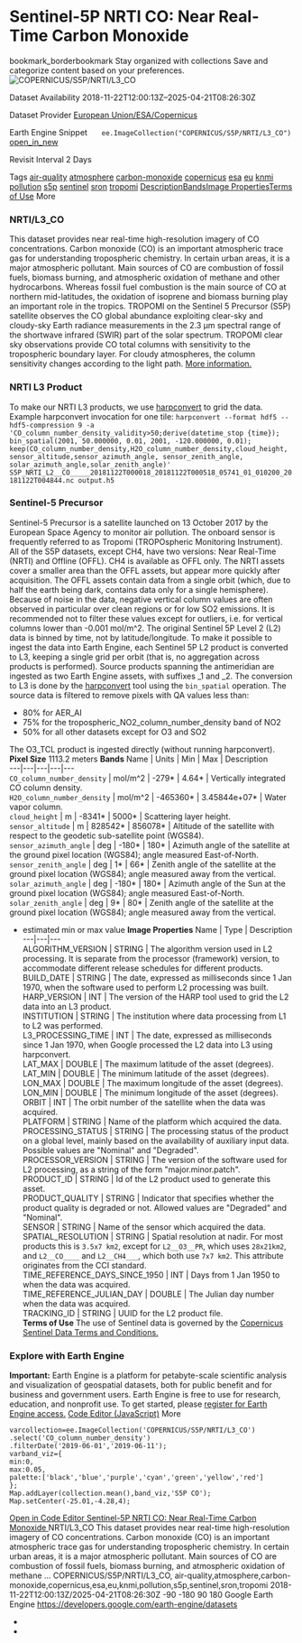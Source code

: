  
#  Sentinel-5P NRTI CO: Near Real-Time Carbon Monoxide 
bookmark_borderbookmark Stay organized with collections  Save and categorize content based on your preferences.
![COPERNICUS/S5P/NRTI/L3_CO](https://developers.google.com/earth-engine/datasets/images/COPERNICUS/COPERNICUS_S5P_NRTI_L3_CO_sample.png) 

Dataset Availability
    2018-11-22T12:00:13Z–2025-04-21T08:26:30Z 

Dataset Provider
     [ European Union/ESA/Copernicus ](https://sentinel.esa.int/web/sentinel/user-guides/sentinel-5p-tropomi) 

Earth Engine Snippet
     `    ee.ImageCollection("COPERNICUS/S5P/NRTI/L3_CO")   ` [ open_in_new ](https://code.earthengine.google.com/?scriptPath=Examples:Datasets/COPERNICUS/COPERNICUS_S5P_NRTI_L3_CO) 

Revisit Interval
    2 Days 

Tags
     [air-quality](https://developers.google.com/earth-engine/datasets/tags/air-quality) [atmosphere](https://developers.google.com/earth-engine/datasets/tags/atmosphere) [carbon-monoxide](https://developers.google.com/earth-engine/datasets/tags/carbon-monoxide) [copernicus](https://developers.google.com/earth-engine/datasets/tags/copernicus) [esa](https://developers.google.com/earth-engine/datasets/tags/esa) [eu](https://developers.google.com/earth-engine/datasets/tags/eu) [knmi](https://developers.google.com/earth-engine/datasets/tags/knmi) [pollution](https://developers.google.com/earth-engine/datasets/tags/pollution) [s5p](https://developers.google.com/earth-engine/datasets/tags/s5p) [sentinel](https://developers.google.com/earth-engine/datasets/tags/sentinel) [sron](https://developers.google.com/earth-engine/datasets/tags/sron) [tropomi](https://developers.google.com/earth-engine/datasets/tags/tropomi)
[Description](https://developers.google.com/earth-engine/datasets/catalog/COPERNICUS_S5P_NRTI_L3_CO#description)[Bands](https://developers.google.com/earth-engine/datasets/catalog/COPERNICUS_S5P_NRTI_L3_CO#bands)[Image Properties](https://developers.google.com/earth-engine/datasets/catalog/COPERNICUS_S5P_NRTI_L3_CO#image-properties)[Terms of Use](https://developers.google.com/earth-engine/datasets/catalog/COPERNICUS_S5P_NRTI_L3_CO#terms-of-use) More
### NRTI/L3_CO
This dataset provides near real-time high-resolution imagery of CO concentrations.
Carbon monoxide (CO) is an important atmospheric trace gas for understanding tropospheric chemistry. In certain urban areas, it is a major atmospheric pollutant. Main sources of CO are combustion of fossil fuels, biomass burning, and atmospheric oxidation of methane and other hydrocarbons. Whereas fossil fuel combustion is the main source of CO at northern mid-latitudes, the oxidation of isoprene and biomass burning play an important role in the tropics. TROPOMI on the Sentinel 5 Precursor (S5P) satellite observes the CO global abundance exploiting clear-sky and cloudy-sky Earth radiance measurements in the 2.3 μm spectral range of the shortwave infrared (SWIR) part of the solar spectrum. TROPOMI clear sky observations provide CO total columns with sensitivity to the tropospheric boundary layer. For cloudy atmospheres, the column sensitivity changes according to the light path. [More information.](http://www.tropomi.eu/data-products/carbon-monoxide)
### NRTI L3 Product
To make our NRTI L3 products, we use [harpconvert](https://stcorp.github.io/harp/doc/html/harpconvert.html) to grid the data.
Example harpconvert invocation for one tile: `harpconvert --format hdf5 --hdf5-compression 9 -a 'CO_column_number_density_validity>50;derive(datetime_stop {time}); bin_spatial(2001, 50.000000, 0.01, 2001, -120.000000, 0.01); keep(CO_column_number_density,H2O_column_number_density,cloud_height, sensor_altitude,sensor_azimuth_angle, sensor_zenith_angle, solar_azimuth_angle,solar_zenith_angle)' S5P_NRTI_L2__CO_____20181122T000018_20181122T000518_05741_01_010200_20181122T004844.nc output.h5`
### Sentinel-5 Precursor
Sentinel-5 Precursor is a satellite launched on 13 October 2017 by the European Space Agency to monitor air pollution. The onboard sensor is frequently referred to as Tropomi (TROPOspheric Monitoring Instrument).
All of the S5P datasets, except CH4, have two versions: Near Real-Time (NRTI) and Offline (OFFL). CH4 is available as OFFL only. The NRTI assets cover a smaller area than the OFFL assets, but appear more quickly after acquisition. The OFFL assets contain data from a single orbit (which, due to half the earth being dark, contains data only for a single hemisphere).
Because of noise in the data, negative vertical column values are often observed in particular over clean regions or for low SO2 emissions. It is recommended not to filter these values except for outliers, i.e. for vertical columns lower than -0.001 mol/m^2.
The original Sentinel 5P Level 2 (L2) data is binned by time, not by latitude/longitude. To make it possible to ingest the data into Earth Engine, each Sentinel 5P L2 product is converted to L3, keeping a single grid per orbit (that is, no aggregation across products is performed).
Source products spanning the antimeridian are ingested as two Earth Engine assets, with suffixes _1 and _2.
The conversion to L3 is done by the [harpconvert](https://cdn.rawgit.com/stcorp/harp/master/doc/html/harpconvert.html) tool using the `bin_spatial` operation. The source data is filtered to remove pixels with QA values less than:
  * 80% for AER_AI
  * 75% for the tropospheric_NO2_column_number_density band of NO2
  * 50% for all other datasets except for O3 and SO2


The O3_TCL product is ingested directly (without running harpconvert).
**Pixel Size** 1113.2 meters 
**Bands**
Name | Units | Min | Max | Description  
---|---|---|---|---  
`CO_column_number_density` | mol/m^2 |  -279*  |  4.64*  | Vertically integrated CO column density.  
`H2O_column_number_density` | mol/m^2 |  -465360*  |  3.45844e+07*  | Water vapor column.  
`cloud_height` | m |  -8341*  |  5000*  | Scattering layer height.  
`sensor_altitude` | m |  828542*  |  856078*  | Altitude of the satellite with respect to the geodetic sub-satellite point (WGS84).  
`sensor_azimuth_angle` | deg |  -180*  |  180*  | Azimuth angle of the satellite at the ground pixel location (WGS84); angle measured East-of-North.  
`sensor_zenith_angle` | deg |  1*  |  66*  | Zenith angle of the satellite at the ground pixel location (WGS84); angle measured away from the vertical.  
`solar_azimuth_angle` | deg |  -180*  |  180*  | Azimuth angle of the Sun at the ground pixel location (WGS84); angle measured East-of-North.  
`solar_zenith_angle` | deg |  9*  |  80*  | Zenith angle of the satellite at the ground pixel location (WGS84); angle measured away from the vertical.  
* estimated min or max value 
**Image Properties**
Name | Type | Description  
---|---|---  
ALGORITHM_VERSION | STRING | The algorithm version used in L2 processing. It is separate from the processor (framework) version, to accommodate different release schedules for different products.  
BUILD_DATE | STRING | The date, expressed as milliseconds since 1 Jan 1970, when the software used to perform L2 processing was built.  
HARP_VERSION | INT | The version of the HARP tool used to grid the L2 data into an L3 product.  
INSTITUTION | STRING | The institution where data processing from L1 to L2 was performed.  
L3_PROCESSING_TIME | INT | The date, expressed as milliseconds since 1 Jan 1970, when Google processed the L2 data into L3 using harpconvert.  
LAT_MAX | DOUBLE | The maximum latitude of the asset (degrees).  
LAT_MIN | DOUBLE | The minimum latitude of the asset (degrees).  
LON_MAX | DOUBLE | The maximum longitude of the asset (degrees).  
LON_MIN | DOUBLE | The minimum longitude of the asset (degrees).  
ORBIT | INT | The orbit number of the satellite when the data was acquired.  
PLATFORM | STRING | Name of the platform which acquired the data.  
PROCESSING_STATUS | STRING | The processing status of the product on a global level, mainly based on the availability of auxiliary input data. Possible values are "Nominal" and "Degraded".  
PROCESSOR_VERSION | STRING | The version of the software used for L2 processing, as a string of the form "major.minor.patch".  
PRODUCT_ID | STRING | Id of the L2 product used to generate this asset.  
PRODUCT_QUALITY | STRING | Indicator that specifies whether the product quality is degraded or not. Allowed values are "Degraded" and "Nominal".  
SENSOR | STRING | Name of the sensor which acquired the data.  
SPATIAL_RESOLUTION | STRING | Spatial resolution at nadir. For most products this is `3.5x7 km2`, except for `L2__O3__PR`, which uses `28x21km2`, and `L2__CO____` and `L2__CH4___`, which both use `7x7 km2`. This attribute originates from the CCI standard.  
TIME_REFERENCE_DAYS_SINCE_1950 | INT | Days from 1 Jan 1950 to when the data was acquired.  
TIME_REFERENCE_JULIAN_DAY | DOUBLE | The Julian day number when the data was acquired.  
TRACKING_ID | STRING | UUID for the L2 product file.  
**Terms of Use**
The use of Sentinel data is governed by the [Copernicus Sentinel Data Terms and Conditions.](https://sentinel.esa.int/documents/247904/690755/Sentinel_Data_Legal_Notice)
### Explore with Earth Engine
**Important:** Earth Engine is a platform for petabyte-scale scientific analysis and visualization of geospatial datasets, both for public benefit and for business and government users. Earth Engine is free to use for research, education, and nonprofit use. To get started, please [register for Earth Engine access.](https://console.cloud.google.com/earth-engine)
[Code Editor (JavaScript)](https://developers.google.com/earth-engine/datasets/catalog/COPERNICUS_S5P_NRTI_L3_CO#code-editor-javascript-sample) More
```
varcollection=ee.ImageCollection('COPERNICUS/S5P/NRTI/L3_CO')
.select('CO_column_number_density')
.filterDate('2019-06-01','2019-06-11');
varband_viz={
min:0,
max:0.05,
palette:['black','blue','purple','cyan','green','yellow','red']
};
Map.addLayer(collection.mean(),band_viz,'S5P CO');
Map.setCenter(-25.01,-4.28,4);
```
[ Open in Code Editor ](https://code.earthengine.google.com/?scriptPath=Examples:Datasets/COPERNICUS/COPERNICUS_S5P_NRTI_L3_CO)
[ Sentinel-5P NRTI CO: Near Real-Time Carbon Monoxide ](https://developers.google.com/earth-engine/datasets/catalog/COPERNICUS_S5P_NRTI_L3_CO)
NRTI/L3_CO This dataset provides near real-time high-resolution imagery of CO concentrations. Carbon monoxide (CO) is an important atmospheric trace gas for understanding tropospheric chemistry. In certain urban areas, it is a major atmospheric pollutant. Main sources of CO are combustion of fossil fuels, biomass burning, and atmospheric oxidation of methane …
COPERNICUS/S5P/NRTI/L3_CO, air-quality,atmosphere,carbon-monoxide,copernicus,esa,eu,knmi,pollution,s5p,sentinel,sron,tropomi 
2018-11-22T12:00:13Z/2025-04-21T08:26:30Z
-90 -180 90 180 
Google Earth Engine
https://developers.google.com/earth-engine/datasets
  * [ ](https://doi.org/https://sentinel.esa.int/web/sentinel/user-guides/sentinel-5p-tropomi)
  * [ ](https://doi.org/https://developers.google.com/earth-engine/datasets/catalog/COPERNICUS_S5P_NRTI_L3_CO)


